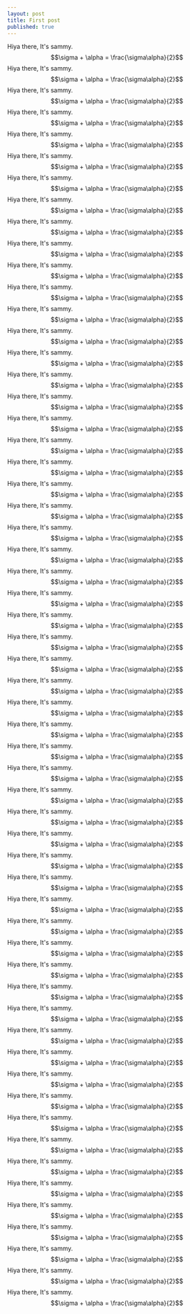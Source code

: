 ```yaml
---
layout: post
title: First post
published: true
---
```


Hiya there, It's sammy. 
$$\sigma + \alpha = \frac{\sigma\alpha}{2}$$
Hiya there, It's sammy. $$\sigma + \alpha = \frac{\sigma\alpha}{2}$$Hiya there, It's sammy. $$\sigma + \alpha = \frac{\sigma\alpha}{2}$$Hiya there, It's sammy. $$\sigma + \alpha = \frac{\sigma\alpha}{2}$$Hiya there, It's sammy. $$\sigma + \alpha = \frac{\sigma\alpha}{2}$$Hiya there, It's sammy. $$\sigma + \alpha = \frac{\sigma\alpha}{2}$$Hiya there, It's sammy. $$\sigma + \alpha = \frac{\sigma\alpha}{2}$$Hiya there, It's sammy. $$\sigma + \alpha = \frac{\sigma\alpha}{2}$$Hiya there, It's sammy. $$\sigma + \alpha = \frac{\sigma\alpha}{2}$$Hiya there, It's sammy. $$\sigma + \alpha = \frac{\sigma\alpha}{2}$$Hiya there, It's sammy. $$\sigma + \alpha = \frac{\sigma\alpha}{2}$$Hiya there, It's sammy. $$\sigma + \alpha = \frac{\sigma\alpha}{2}$$Hiya there, It's sammy. $$\sigma + \alpha = \frac{\sigma\alpha}{2}$$Hiya there, It's sammy. $$\sigma + \alpha = \frac{\sigma\alpha}{2}$$Hiya there, It's sammy. $$\sigma + \alpha = \frac{\sigma\alpha}{2}$$Hiya there, It's sammy. $$\sigma + \alpha = \frac{\sigma\alpha}{2}$$Hiya there, It's sammy. $$\sigma + \alpha = \frac{\sigma\alpha}{2}$$Hiya there, It's sammy. $$\sigma + \alpha = \frac{\sigma\alpha}{2}$$Hiya there, It's sammy. $$\sigma + \alpha = \frac{\sigma\alpha}{2}$$Hiya there, It's sammy. $$\sigma + \alpha = \frac{\sigma\alpha}{2}$$Hiya there, It's sammy. $$\sigma + \alpha = \frac{\sigma\alpha}{2}$$Hiya there, It's sammy. $$\sigma + \alpha = \frac{\sigma\alpha}{2}$$Hiya there, It's sammy. $$\sigma + \alpha = \frac{\sigma\alpha}{2}$$Hiya there, It's sammy. $$\sigma + \alpha = \frac{\sigma\alpha}{2}$$Hiya there, It's sammy. $$\sigma + \alpha = \frac{\sigma\alpha}{2}$$Hiya there, It's sammy. $$\sigma + \alpha = \frac{\sigma\alpha}{2}$$Hiya there, It's sammy. $$\sigma + \alpha = \frac{\sigma\alpha}{2}$$Hiya there, It's sammy. $$\sigma + \alpha = \frac{\sigma\alpha}{2}$$Hiya there, It's sammy. $$\sigma + \alpha = \frac{\sigma\alpha}{2}$$Hiya there, It's sammy. $$\sigma + \alpha = \frac{\sigma\alpha}{2}$$Hiya there, It's sammy. $$\sigma + \alpha = \frac{\sigma\alpha}{2}$$Hiya there, It's sammy. $$\sigma + \alpha = \frac{\sigma\alpha}{2}$$Hiya there, It's sammy. $$\sigma + \alpha = \frac{\sigma\alpha}{2}$$Hiya there, It's sammy. $$\sigma + \alpha = \frac{\sigma\alpha}{2}$$Hiya there, It's sammy. $$\sigma + \alpha = \frac{\sigma\alpha}{2}$$Hiya there, It's sammy. $$\sigma + \alpha = \frac{\sigma\alpha}{2}$$Hiya there, It's sammy. $$\sigma + \alpha = \frac{\sigma\alpha}{2}$$Hiya there, It's sammy. $$\sigma + \alpha = \frac{\sigma\alpha}{2}$$Hiya there, It's sammy. $$\sigma + \alpha = \frac{\sigma\alpha}{2}$$Hiya there, It's sammy. $$\sigma + \alpha = \frac{\sigma\alpha}{2}$$Hiya there, It's sammy. $$\sigma + \alpha = \frac{\sigma\alpha}{2}$$Hiya there, It's sammy. $$\sigma + \alpha = \frac{\sigma\alpha}{2}$$Hiya there, It's sammy. $$\sigma + \alpha = \frac{\sigma\alpha}{2}$$Hiya there, It's sammy. $$\sigma + \alpha = \frac{\sigma\alpha}{2}$$Hiya there, It's sammy. $$\sigma + \alpha = \frac{\sigma\alpha}{2}$$Hiya there, It's sammy. $$\sigma + \alpha = \frac{\sigma\alpha}{2}$$Hiya there, It's sammy. $$\sigma + \alpha = \frac{\sigma\alpha}{2}$$Hiya there, It's sammy. $$\sigma + \alpha = \frac{\sigma\alpha}{2}$$Hiya there, It's sammy. $$\sigma + \alpha = \frac{\sigma\alpha}{2}$$Hiya there, It's sammy. $$\sigma + \alpha = \frac{\sigma\alpha}{2}$$Hiya there, It's sammy. $$\sigma + \alpha = \frac{\sigma\alpha}{2}$$Hiya there, It's sammy. $$\sigma + \alpha = \frac{\sigma\alpha}{2}$$Hiya there, It's sammy. $$\sigma + \alpha = \frac{\sigma\alpha}{2}$$Hiya there, It's sammy. $$\sigma + \alpha = \frac{\sigma\alpha}{2}$$Hiya there, It's sammy. $$\sigma + \alpha = \frac{\sigma\alpha}{2}$$Hiya there, It's sammy. $$\sigma + \alpha = \frac{\sigma\alpha}{2}$$Hiya there, It's sammy. $$\sigma + \alpha = \frac{\sigma\alpha}{2}$$Hiya there, It's sammy. $$\sigma + \alpha = \frac{\sigma\alpha}{2}$$

